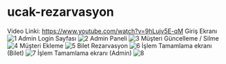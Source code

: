 # ucak-rezarvasyon
Video Linki: https://www.youtube.com/watch?v=9hLujv5E-qM
Giriş Ekranı
![1](https://user-images.githubusercontent.com/49290969/104104310-4cbf5600-52b8-11eb-843a-d4e633b2b1ab.PNG)
Admin Login Sayfası
![2](https://user-images.githubusercontent.com/49290969/104104311-4d57ec80-52b8-11eb-93b6-6acab6596a9f.PNG)
Admin Paneli
![3](https://user-images.githubusercontent.com/49290969/104104323-5d6fcc00-52b8-11eb-8978-fefbe73618a5.PNG)
Müşteri Güncelleme  / Silme 
![4](https://user-images.githubusercontent.com/49290969/104104325-5ea0f900-52b8-11eb-8ecb-981cc9788abc.PNG)
Müşteri Ekleme
![5](https://user-images.githubusercontent.com/49290969/104104327-5fd22600-52b8-11eb-86e0-5a6a604c5aa5.PNG)
Bilet Rezarvasyon
![6](https://user-images.githubusercontent.com/49290969/104104329-619be980-52b8-11eb-8cea-58c5e24af7ce.PNG)
İşlem Tamamlama ekranı (Bilet)
![7](https://user-images.githubusercontent.com/49290969/104104337-6d87ab80-52b8-11eb-82b7-9b2e9f7ec9ea.PNG)
İşlem Tamamlama ekranı (Admin)
![8](https://user-images.githubusercontent.com/49290969/104104307-4a5cfc00-52b8-11eb-9d5d-a6899eb83d4c.PNG)
